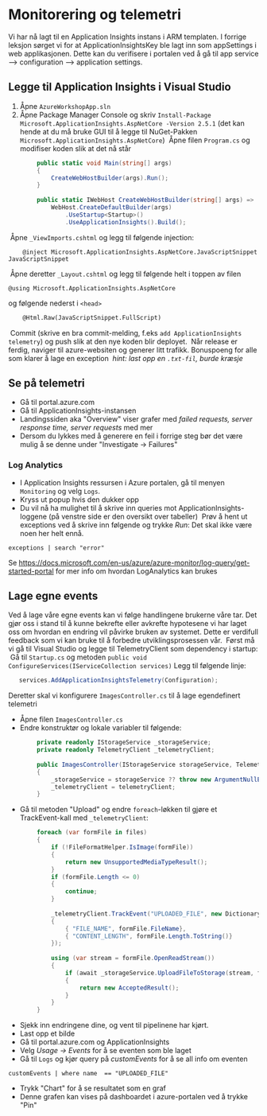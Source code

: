 # Monitorering og telemetri
Vi har nå lagt til en Application Insights instans i ARM templaten. I forrige leksjon sørget vi for at ApplicationInsightsKey ble lagt inn som appSettings i web applikasjonen. Dette kan du verifisere i portalen ved å gå til app service --> configuration --> application settings. 
​
## Legge til Application Insights i Visual Studio
1. Åpne `AzureWorkshopApp.sln`
2. Åpne Package Manager Console og skriv `Install-Package Microsoft.ApplicationInsights.AspNetCore -Version 2.5.1` (det kan hende at du må bruke GUI til å legge til NuGet-Pakken `Microsoft.ApplicationInsights.AspNetCore`)
​
Åpne filen `Program.cs` og modifiser koden slik at det nå står
```c#
        public static void Main(string[] args)
        {
            CreateWebHostBuilder(args).Run();
        }
​
        public static IWebHost CreateWebHostBuilder(string[] args) =>
            WebHost.CreateDefaultBuilder(args)
                .UseStartup<Startup>()
                .UseApplicationInsights().Build();
```
​
Åpne `_ViewImports.cshtml` og legg til følgende injection:
```
    @inject Microsoft.ApplicationInsights.AspNetCore.JavaScriptSnippet JavaScriptSnippet
```
​
Åpne deretter `_Layout.cshtml` og legg til følgende helt i toppen av filen 
```
@using Microsoft.ApplicationInsights.AspNetCore
```
og følgende nederst i `<head>`
```html
    @Html.Raw(JavaScriptSnippet.FullScript)
```
​
Commit (skrive en bra commit-melding, f.eks `add ApplicationInsights telemetry`) og push slik at den nye koden blir deployet. 
​
Når release er ferdig, naviger til azure-websiten og generer litt trafikk. Bonuspoeng for alle som klarer å lage en exception 
​
_hint: last opp en `.txt-fil`, burde kræsje_
​
## Se på telemetri
- Gå til portal.azure.com
- Gå til ApplicationInsights-instansen
- Landingssiden aka "Overview" viser grafer med _failed requests, server response time, server requests_ med mer
- Dersom du lykkes med å generere en feil i forrige steg bør det være mulig å se denne under "Investigate -> Failures"
​
### Log Analytics
- I Application Insights ressursen i Azure portalen, gå til menyen `Monitoring` og velg `Logs`. 
- Kryss ut popup hvis den dukker opp
- Du vil nå ha mulighet til å skrive inn queries mot ApplicationInsights-loggene (på venstre side er den oversikt over tabeller)
​
Prøv å hent ut exceptions ved å skrive inn følgende og trykke _Run_:
Det skal ikke være noen her helt ennå.
```
exceptions | search "error"
```
Se https://docs.microsoft.com/en-us/azure/azure-monitor/log-query/get-started-portal for mer info om hvordan LogAnalytics kan brukes
​
## Lage egne events
Ved å lage våre egne events kan vi følge handlingene brukerne våre tar. Det gjør oss i stand til å kunne bekrefte eller avkrefte hypotesene vi har laget oss om hvordan en endring vil påvirke bruken av systemet. Dette er verdifull feedback som vi kan bruke til å forbedre utviklingsprosessen vår.
​
Først må vi gå til Visual Studio og legge til TelemetryClient som dependency i startup:
​
Gå til `Startup.cs` og metoden `public void ConfigureServices(IServiceCollection services)`
​
Legg til følgende linje:
```c#
   services.AddApplicationInsightsTelemetry(Configuration);
```
Deretter skal vi konfigurere `ImagesController.cs` til å lage egendefinert telemetri
- Åpne filen `ImagesController.cs`
- Endre konstruktør og lokale variabler til følgende:
```c#
        private readonly IStorageService _storageService;
        private readonly TelemetryClient _telemetryClient;
​
        public ImagesController(IStorageService storageService, TelemetryClient telemetryClient)
        {
            _storageService = storageService ?? throw new ArgumentNullException(nameof(storageService));
            _telemetryClient = telemetryClient;
        }
```
- Gå til metoden "Upload" og endre `foreach`-løkken til gjøre et TrackEvent-kall med `_telemetryClient`:
```c#
        foreach (var formFile in files)
        {
            if (!FileFormatHelper.IsImage(formFile))
            {
                return new UnsupportedMediaTypeResult();
            }
            if (formFile.Length <= 0)
            {
                continue;
            }
​
            _telemetryClient.TrackEvent("UPLOADED_FILE", new Dictionary<string, string>
            {
                { "FILE_NAME", formFile.FileName},
                { "CONTENT_LENGTH", formFile.Length.ToString()}
            });
​
            using (var stream = formFile.OpenReadStream())
            {
                if (await _storageService.UploadFileToStorage(stream, formFile.FileName))
                {
                    return new AcceptedResult();
                }
            }
        }
```
- Sjekk inn endringene dine, og vent til pipelinene har kjørt.
- Last opp et bilde
- Gå til portal.azure.com og ApplicationInsights
- Velg _Usage -> Events_ for å se eventen som ble laget
- Gå til `Logs` og kjør query på _customEvents_ for å se all info om eventen
```
customEvents | where name  == "UPLOADED_FILE"
```
- Trykk "Chart" for å se resultatet som en graf
- Denne grafen kan vises på dashboardet i azure-portalen ved å trykke "Pin"
